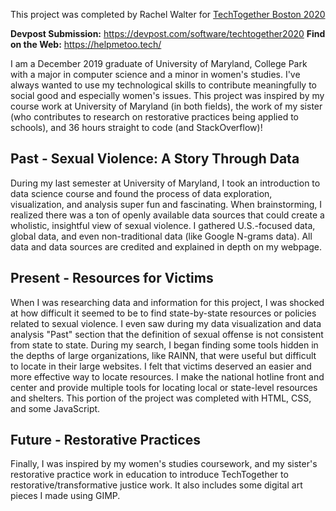 This project was completed by Rachel Walter for [TechTogether Boston 2020](https://boston.techtogether.io/)

**Devpost Submission:** https://devpost.com/software/techtogether2020
**Find on the Web:** https://helpmetoo.tech/

I am a December 2019 graduate of University of Maryland, College Park with a major in computer science and a minor in women's studies. I've always wanted to use my technological skills to contribute meaningfully to social good and especially women's issues. This project was inspired by my course work at University of Maryland (in both fields), the work of my sister (who contributes to research on restorative practices being applied to schools), and 36 hours straight to code (and StackOverflow)!

## Past - Sexual Violence: A Story Through Data
During my last semester at University of Maryland, I took an introduction to data science course and found the process of data exploration, visualization, and analysis super fun and fascinating. When brainstorming, I realized there was a ton of openly available data sources that could create a wholistic, insightful view of sexual violence. I gathered U.S.-focused data, global data, and even non-traditional data (like Google N-grams data). All data and data sources are credited and explained in depth on my webpage.

## Present - Resources for Victims
When I was researching data and information for this project, I was shocked at how difficult it seemed to be to find state-by-state resources or policies related to sexual violence. I even saw during my data visualization and data analysis "Past" section that the definition of sexual offense is not consistent from state to state. During my search, I began finding some tools hidden in the depths of large organizations, like RAINN, that were useful but difficult to locate in their large websites. I felt that victims deserved an easier and more effective way to locate resources. I make the national hotline front and center and provide multiple tools for locating local or state-level resources and shelters. This portion of the project was completed with HTML, CSS, and some JavaScript.

## Future - Restorative Practices
Finally, I was inspired by my women's studies coursework, and my sister's restorative practice work in education to introduce TechTogether to restorative/transformative justice work. It also includes some digital art pieces I made using GIMP.
